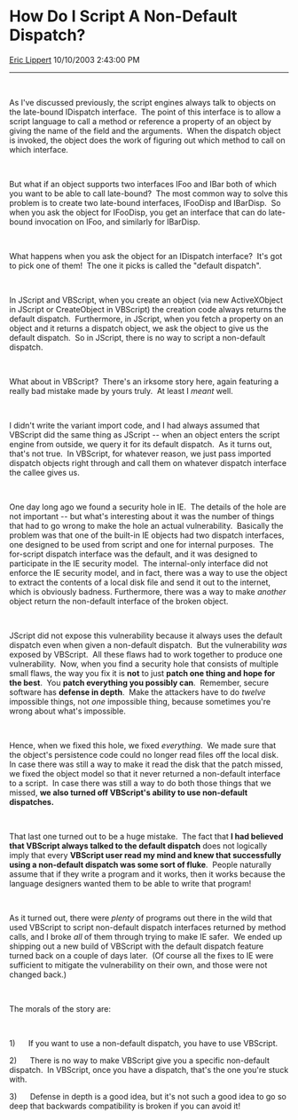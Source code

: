 # How Do I Script A Non-Default Dispatch?

[Eric Lippert](https://social.msdn.microsoft.com/profile/Eric%20Lippert) 10/10/2003 2:43:00 PM

-----

 

 

As I've discussed previously, the script engines always talk to objects on the late-bound IDispatch interface.  The point of this interface is to allow a script language to call a method or reference a property of an object by giving the name of the field and the arguments.  When the dispatch object is invoked, the object does the work of figuring out which method to call on which interface.

 

 

But what if an object supports two interfaces IFoo and IBar both of which you want to be able to call late-bound?  The most common way to solve this problem is to create two late-bound interfaces, IFooDisp and IBarDisp.  So when you ask the object for IFooDisp, you get an interface that can do late-bound invocation on IFoo, and similarly for IBarDisp.

 

 

What happens when you ask the object for an IDispatch interface?  It's got to pick one of them\!  The one it picks is called the "default dispatch".

 

 

In JScript and VBScript, when you create an object (via new ActiveXObject in JScript or CreateObject in VBScript) the creation code always returns the default dispatch.  Furthermore, in JScript, when you fetch a property on an object and it returns a dispatch object, we ask the object to give us the default dispatch.  So in JScript, there is no way to script a non-default dispatch.

 

 

What about in VBScript?  There's an irksome story here, again featuring a really bad mistake made by yours truly.  At least I *meant* well.

 

 

I didn't write the variant import code, and I had always assumed that VBScript did the same thing as JScript -- when an object enters the script engine from outside, we query it for its default dispatch.  As it turns out, that's not true.  In VBScript, for whatever reason, we just pass imported dispatch objects right through and call them on whatever dispatch interface the callee gives us.

 

 

One day long ago we found a security hole in IE.  The details of the hole are not important -- but what's interesting about it was the number of things that had to go wrong to make the hole an actual vulnerability.  Basically the problem was that one of the built-in IE objects had two dispatch interfaces, one designed to be used from script and one for internal purposes.  The for-script dispatch interface was the default, and it was designed to participate in the IE security model.  The internal-only interface did not enforce the IE security model, and in fact, there was a way to use the object to extract the contents of a local disk file and send it out to the internet, which is obviously badness. Furthermore, there was a way to make *another* object return the non-default interface of the broken object.   

 

 

JScript did not expose this vulnerability because it always uses the default dispatch even when given a non-default dispatch.  But the vulnerability *was* exposed by VBScript.  All these flaws had to work together to produce one vulnerability.  Now, when you find a security hole that consists of multiple small flaws, the way you fix it is **not** to just **patch one thing and hope for the best**.  You **patch everything you possibly can**.  Remember, secure software has **defense in depth**.  Make the attackers have to do *twelve* impossible things, not *one* impossible thing, because sometimes you're wrong about what's impossible.   

 

 

Hence, when we fixed this hole, we fixed *everything*.  We made sure that the object's persistence code could no longer read files off the local disk.  In case there was still a way to make it read the disk that the patch missed, we fixed the object model so that it never returned a non-default interface to a script.  In case there was still a way to do both those things that we missed, **we also turned off VBScript's ability to use non-default dispatches.**

 

 

That last one turned out to be a huge mistake.  The fact that **I had believed that VBScript always talked to the default dispatch** does not logically imply that every **VBScript user read my mind and knew that successfully using a non-default dispatch was some sort of fluke**.  People naturally assume that if they write a program and it works, then it works because the language designers wanted them to be able to write that program\!

 

 

As it turned out, there were *plenty* of programs out there in the wild that used VBScript to script non-default dispatch interfaces returned by method calls, and I broke *all* of them through trying to make IE safer.  We ended up shipping out a new build of VBScript with the default dispatch feature turned back on a couple of days later.  (Of course all the fixes to IE were sufficient to mitigate the vulnerability on their own, and those were not changed back.)

 

 

The morals of the story are:

 

 

1\)      If you want to use a non-default dispatch, you have to use VBScript.

2\)      There is no way to make VBScript give you a specific non-default dispatch.  In VBScript, once you have a dispatch, that's the one you're stuck with.

3\)      Defense in depth is a good idea, but it's not such a good idea to go so deep that backwards compatibility is broken if you can avoid it\!

